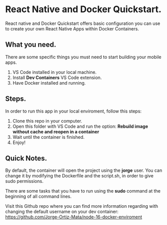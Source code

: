 # React Native and Docker Quickstart.

React native and Docker Quickstart offers basic configuration you can use to create your own React Native Apps within Docker Containers.

## What you need.

There are some specific things you must need to start building your mobile apps.

1. VS Code installed in your local machine.
2. Install **Dev Containers** VS Code extension.
3. Have Docker installed and running.

## Steps.

In order to run this app in your local enviroment, follow this steps:

1. Clone this repo in your computer.
2. Open this folder with VS Code and run the option: **Rebuild image without cache and reopen in a container**
3. Wait until the container is finished.
4. Enjoy!

## Quick Notes.

By default, the container will open the project using the **jorge** user. You can change it by modifying the Dockerfile and the script.sh, in order to give sudo permissions.

There are some tasks that you have to run using the **sudo** command at the beginning of all command lines.

Visit this Github repo where you can find more information regarding with changing the default username on your dev container: https://github.com/Jorge-Ortiz-Mata/node-16-docker-enviroment
